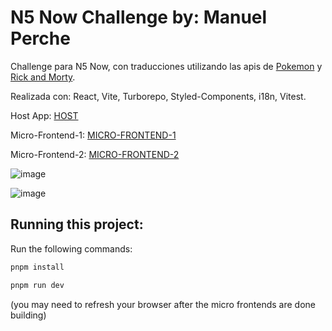 # N5 Now Challenge by: Manuel Perche

Challenge para N5 Now, con traducciones utilizando las apis de [Pokemon](https://pokeapi.co) y [Rick and Morty](https://rickandmortyapi.com/).

Realizada con: React, Vite, Turborepo, Styled-Components, i18n, Vitest.

Host App: [HOST](https://n5-challenge-host-app.vercel.app/)

Micro-Frontend-1: [MICRO-FRONTEND-1](https://n5-challenge-microapp-one.vercel.app/)

Micro-Frontend-2: [MICRO-FRONTEND-2](https://n5-challenge-microapp-two.vercel.app/)

![image](https://github.com/user-attachments/assets/74da250a-aead-4eba-89aa-da5f40db1657)

![image](https://github.com/user-attachments/assets/bf0e55b6-6c56-4285-bf73-482331813f96)

## Running this project:

Run the following commands:

```sh
pnpm install
```
```sh
pnpm run dev
```

(you may need to refresh your browser after the micro frontends are done building)
